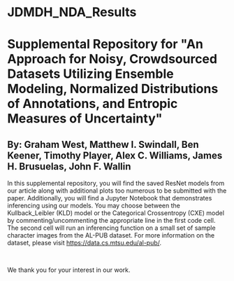 # JDMDH_NDA_Results

<h1>Supplemental Repository for "An Approach for Noisy, Crowdsourced Datasets Utilizing Ensemble Modeling, Normalized Distributions of Annotations, and Entropic Measures of Uncertainty"</h1>

<h2>By: Graham West, Matthew I. Swindall, Ben Keener, Timothy Player, Alex C. Williams, James H. Brusuelas, John F. Wallin</h2>

<p>
In this supplemental repository, you will find the saved ResNet models from our article along with additional plots too numerous to be submitted with the paper. Additionally, you will find a Jupyter Notebook that demonstrates inferencing using our models. You may choose between the Kullback_Leibler (KLD) model or the Categorical Crossentropy (CXE) model by commenting/uncommenting the appropriate line in the first code cell. The second cell will run an inferencing function on a small set of sample character images from the AL-PUB dataset. For more information on the dataset, please visit <a href="https://data.cs.mtsu.edu/al-pub"/>https://data.cs.mtsu.edu/al-pub/</a>. 
</p>
<br>
</p>
We thank you for your interest in our work.
</p>
